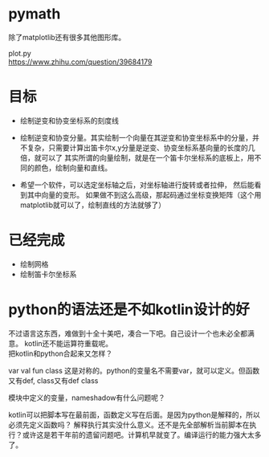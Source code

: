 # pymath
除了matplotlib还有很多其他图形库。

plot.py  
https://www.zhihu.com/question/39684179  

# 目标
- 绘制逆变和协变坐标系的刻度线
- 绘制逆变和协变分量。其实绘制一个向量在其逆变和协变坐标系中的分量，并不复杂，只需要计算出笛卡尔x,y分量是逆变、协变坐标系基向量的长度的几倍，就可以了
其实所谓的向量绘制，就是在一个笛卡尔坐标系的底板上，用不同的颜色，绘制向量和直线。

- 希望一个软件，可以选定坐标轴之后，对坐标轴进行旋转或者拉伸， 然后能看到其中向量的变形。 
如果做不到这么高级，那起码通过坐标变换矩阵（这个用matplotlib就可以了，绘制直线的方法就够了）

# 已经完成
- 绘制网格  
- 绘制笛卡尔坐标系  


# python的语法还是不如kotlin设计的好
不过语言这东西，难做到十全十美吧，凑合一下吧。自己设计一个也未必全都满意。 kotlin还不能运算符重载呢。  
把kotlin和python合起来又怎样？

var
val 
fun
class 这是对称的。python的变量名不需要var，就可以定义。但函数又有def, class又有def class

模块中定义的变量，nameshadow有什么问题呢？

kotlin可以把脚本写在最前面，函数定义写在后面。是因为python是解释的，所以必须先定义函数吗？
解释执行其实没什么意义。还不是先全部解析当前脚本在执行？或许这是若干年前的遗留问题吧。计算机早就变了。编译运行的能力强大太多了。



